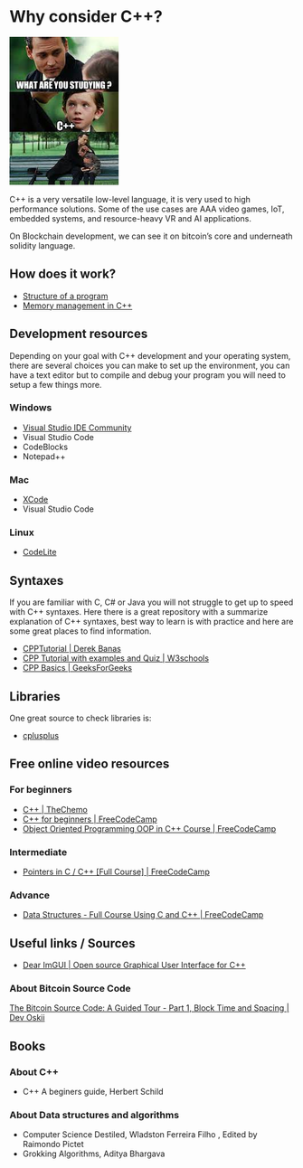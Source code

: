# Why consider C++?
![You are c++ brave](https://github.com/zircon-tech/cpp-development/blob/main/Memes/cpp_meme1.jpg)


C++ is a very versatile low-level language, it is very used to high performance solutions. Some of the use cases are AAA video games, IoT, embedded systems, and resource-heavy VR and AI applications. 

On Blockchain development, we can see it on bitcoin’s core and underneath solidity language. 

## How does it work? 
-	[Structure of a program](https://ecomputernotes.com/cpp/introduction-to-oop/structure-of-a-cpp)
-	[Memory management in C++](https://www.studytonight.com/cpp/memory-management-in-cpp.php)

## Development resources 
Depending on your goal with C++ development and your operating system, there are several choices you can make to set up the environment, you can have a text editor but to compile and debug your program you will need to setup a few things more. 
### Windows
-	[Visual Studio IDE Community](https://www.youtube.com/watch?v=1OsGXuNA5cc&list=PLlrATfBNZ98dudnM48yfGUldqGD0S4FFb&index=2)
- Visual Studio Code  
-	CodeBlocks 
- Notepad++
### Mac
-	[XCode](https://www.youtube.com/watch?v=1E_kBSka_ec&list=PLlrATfBNZ98dudnM48yfGUldqGD0S4FFb&index=4)
- Visual Studio Code 
### Linux
- [CodeLite](https://www.youtube.com/watch?v=LKLuvoY6U0I&list=PLlrATfBNZ98dudnM48yfGUldqGD0S4FFb&index=5)

## Syntaxes
If you are familiar with C, C# or Java you will not struggle to get up to speed with C++ syntaxes. 
Here there is a great repository with a summarize explanation of C++ syntaxes, best way to learn is with practice and here are some great places to find information. 
- [CPPTutorial | Derek Banas](https://github.com/derekbanas/CPPTutorial/blob/main/cpp-tut.cpp)
- [CPP Tutorial with examples and Quiz | W3schools](https://www.w3schools.com/cpp/default.asp)
- [CPP Basics | GeeksForGeeks](https://www.geeksforgeeks.org/c-plus-plus/?ref=ghm)


## Libraries
One great source to check libraries is: 
- [cplusplus](https://www.cplusplus.com/reference/)



## Free online video resources
### For beginners
- [C++ | TheChemo](https://www.youtube.com/watch?v=18c3MTX0PK0&list=PLlrATfBNZ98dudnM48yfGUldqGD0S4FFb)
- [C++ for beginners | FreeCodeCamp](https://www.youtube.com/watch?v=vLnPwxZdW4Y&t=531s)
- [Object Oriented Programming OOP in C++ Course | FreeCodeCamp ](https://www.youtube.com/watch?v=wN0x9eZLix4)
### Intermediate 
- [Pointers in C / C++ [Full Course] | FreeCodeCamp](https://www.youtube.com/watch?v=zuegQmMdy8M)
### Advance 
- [Data Structures - Full Course Using C and C++ | FreeCodeCamp](https://www.youtube.com/watch?v=B31LgI4Y4DQ&t=6223s)

## Useful links / Sources
- [Dear ImGUI | Open source Graphical User Interface for C++](https://github.com/ocornut/imgui)
### About Bitcoin Source Code 
[The Bitcoin Source Code: A Guided Tour - Part 1, Block Time and Spacing | Dev Oskii](https://www.youtube.com/watch?v=duAcEElZpNk)
## Books 
### About C++
- C++ A beginers guide, Herbert Schild 

### About Data structures and algorithms 
- Computer Science Destiled, Wladston Ferreira Filho , Edited by  Raimondo Pictet
- Grokking Algorithms, Aditya Bhargava
